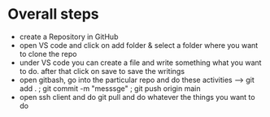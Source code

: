 

# Overall steps 

* create a Repository in GitHub
* open VS code and click on add folder & select a folder where you want to clone the repo
* under VS code you can create a file and write something what you want to do. after that click on save to save the writings
* open gitbash, go into the particular repo and do these activities --> git add . ; git commit -m "messsge" ; git push origin main
* open ssh client and do git pull and do whatever the things you want to do
 